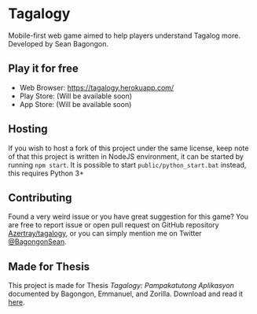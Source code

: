 # Tagalogy
Mobile-first web game aimed to help players understand Tagalog more. Developed by Sean Bagongon.

## Play it for free
- Web Browser: https://tagalogy.herokuapp.com/
- Play Store: (Will be available soon)
- App Store: (Will be available soon)

## Hosting
If you wish to host a fork of this project under the same license, keep note of that this project is written in NodeJS environment, it can be started by running `npm start`. It is possible to start `public/python_start.bat` instead, this requires Python 3+

## Contributing
Found a very weird issue or you have great suggestion for this game? You are free to report issue or open pull request on GitHub repository [Azertray/tagalogy](https://www.github.com/Azertray/tagalogy), or you can simply mention me on Twitter [@BagongonSean](https://www.twitter.com/@BagongonSean/).

## Made for Thesis
This project is made for Thesis _Tagalogy: Pampakatutong Aplikasyon_ documented by Bagongon, Emmanuel, and Zorilla. Download and read it [here](about:blank).
